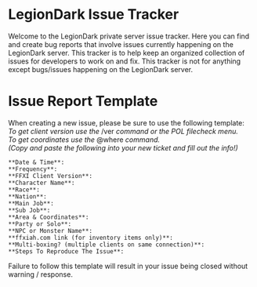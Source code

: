 # LegionDark Issue Tracker

Welcome to the LegionDark private server issue tracker. Here you can find and create bug reports that involve issues currently happening on the LegionDark server. This tracker is to help keep an organized collection of issues for developers to work on and fix. This tracker is not for anything except bugs/issues happening on the LegionDark server. 

# Issue Report Template

When creating a new issue, please be sure to use the following template: <br/>
*To get client version use the*  /ver  *command or the POL filecheck menu.* <br/>
*To get coordinates use the*  @where  *command.* <br/>
*(Copy and paste the following into your new ticket and fill out the info!)* <br/>
```
**Date & Time**: 
**Frequency**:
**FFXI Client Version**:
**Character Name**:
**Race**:
**Nation**:
**Main Job**:
**Sub Job**:
**Area & Coordinates**:
**Party or Solo**:
**NPC or Monster Name**:
**ffxiah.com link (for inventory items only)**: 
**Multi-boxing? (multiple clients on same connection)**:
**Steps To Reproduce The Issue**:
```

Failure to follow this template will result in your issue being closed without warning / response.
